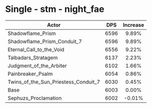 # Single - stm - night_fae
| Actor | DPS | Increase |
|---|:---:|:---:|
|Shadowflame_Prism|6596|9.89%|
|Shadowflame_Prism_Conduit_7|6596|9.89%|
|Eternal_Call_to_the_Void|6556|9.22%|
|Talbadars_Stratagem|6137|2.23%|
|Judgment_of_the_Arbiter|6102|1.66%|
|Painbreaker_Psalm|6054|0.86%|
|Twins_of_the_Sun_Priestess_Conduit_7|6030|0.45%|
|Base|6003|0.00%|
|Sephuzs_Proclamation|6002|-0.01%|
